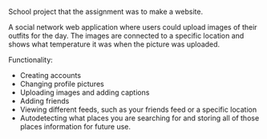 School project that the assignment was to make a website.

A social network web application where users could upload images of their outfits for the day. 
The images are connected to a specific location and shows what temperature it was when the picture was uploaded.

Functionality:
- Creating accounts
- Changing profile pictures
- Uploading images and adding captions
- Adding friends
- Viewing different feeds, such as your friends feed or a specific location
- Autodetecting what places you are searching for and storing all of those places information for future use.
